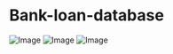 # Bank-loan-database
![Image](https://github.com/user-attachments/assets/fb25ee0a-497a-4052-8471-551634336129)
![Image](https://github.com/user-attachments/assets/54734728-e5c3-4c38-b068-fe7fe9284041)
![Image](https://github.com/user-attachments/assets/f3f6aff8-c348-4c30-9602-55290a0be035)

